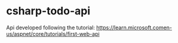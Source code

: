 # csharp-todo-api
Api developed following the tutorial: https://learn.microsoft.comen-us/aspnet/core/tutorials/first-web-api
